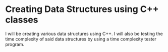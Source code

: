 # Creating Data Structures using C++ classes
I will be creating various data structures using C++. I will also be testing the time complexity of said data structures by using a time complexity tester program. 